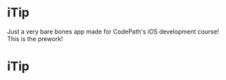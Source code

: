 # iTip
Just a very bare bones app made for CodePath's iOS development course! This is the prework!
# iTip
